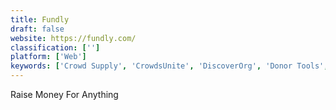 ```yaml
---
title: Fundly
draft: false 
website: https://fundly.com/
classification: ['']
platform: ['Web']
keywords: ['Crowd Supply', 'CrowdsUnite', 'DiscoverOrg', 'Donor Tools', 'FundedByMe', 'Give Forward', 'GoFundMe', 'IgnitionDeck', 'Indiegogo', 'Kickstarter', 'RaiseDonors', 'SelfStarter', 'StartSomeGood', 'Thrinacia', 'Tiltify', 'Ulule', 'WeTravel', 'crowdfund.co']
---
```

Raise Money For Anything